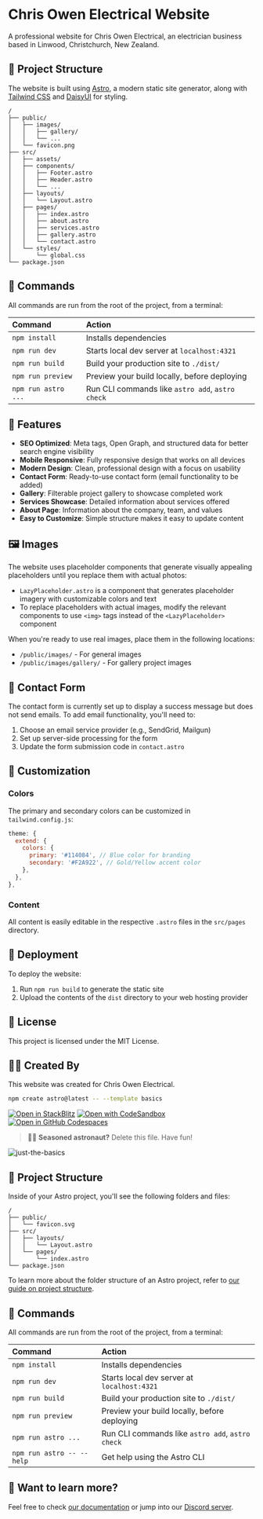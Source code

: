 # Chris Owen Electrical Website

A professional website for Chris Owen Electrical, an electrician business based in Linwood, Christchurch, New Zealand.

## 🚀 Project Structure

The website is built using [Astro](https://astro.build), a modern static site generator, along with [Tailwind CSS](https://tailwindcss.com) and [DaisyUI](https://daisyui.com) for styling.

```
/
├── public/
│   ├── images/
│   │   ├── gallery/
│   │   └── ...
│   └── favicon.png
├── src/
│   ├── assets/
│   ├── components/
│   │   ├── Footer.astro
│   │   ├── Header.astro
│   │   └── ...
│   ├── layouts/
│   │   └── Layout.astro
│   ├── pages/
│   │   ├── index.astro
│   │   ├── about.astro
│   │   ├── services.astro
│   │   ├── gallery.astro
│   │   └── contact.astro
│   └── styles/
│       └── global.css
└── package.json
```

## 🧞 Commands

All commands are run from the root of the project, from a terminal:

| Command                   | Action                                           |
| :------------------------ | :----------------------------------------------- |
| `npm install`             | Installs dependencies                            |
| `npm run dev`             | Starts local dev server at `localhost:4321`      |
| `npm run build`           | Build your production site to `./dist/`          |
| `npm run preview`         | Preview your build locally, before deploying     |
| `npm run astro ...`       | Run CLI commands like `astro add`, `astro check` |

## 📝 Features

- **SEO Optimized**: Meta tags, Open Graph, and structured data for better search engine visibility
- **Mobile Responsive**: Fully responsive design that works on all devices
- **Modern Design**: Clean, professional design with a focus on usability
- **Contact Form**: Ready-to-use contact form (email functionality to be added)
- **Gallery**: Filterable project gallery to showcase completed work
- **Services Showcase**: Detailed information about services offered
- **About Page**: Information about the company, team, and values
- **Easy to Customize**: Simple structure makes it easy to update content

## 🖼️ Images

The website uses placeholder components that generate visually appealing placeholders until you replace them with actual photos:

- `LazyPlaceholder.astro` is a component that generates placeholder imagery with customizable colors and text
- To replace placeholders with actual images, modify the relevant components to use `<img>` tags instead of the `<LazyPlaceholder>` component 

When you're ready to use real images, place them in the following locations:
- `/public/images/` - For general images
- `/public/images/gallery/` - For gallery project images

## 📧 Contact Form

The contact form is currently set up to display a success message but does not send emails. To add email functionality, you'll need to:

1. Choose an email service provider (e.g., SendGrid, Mailgun)
2. Set up server-side processing for the form
3. Update the form submission code in `contact.astro`

## 🎨 Customization

### Colors

The primary and secondary colors can be customized in `tailwind.config.js`:

```js
theme: {
  extend: {
    colors: {
      primary: '#114084', // Blue color for branding
      secondary: '#F2A922', // Gold/Yellow accent color
    },
  },
},
```

### Content

All content is easily editable in the respective `.astro` files in the `src/pages` directory.

## 🚀 Deployment

To deploy the website:

1. Run `npm run build` to generate the static site
2. Upload the contents of the `dist` directory to your web hosting provider

## 📝 License

This project is licensed under the MIT License.

## 👨‍💻 Created By

This website was created for Chris Owen Electrical.

```sh
npm create astro@latest -- --template basics
```

[![Open in StackBlitz](https://developer.stackblitz.com/img/open_in_stackblitz.svg)](https://stackblitz.com/github/withastro/astro/tree/latest/examples/basics)
[![Open with CodeSandbox](https://assets.codesandbox.io/github/button-edit-lime.svg)](https://codesandbox.io/p/sandbox/github/withastro/astro/tree/latest/examples/basics)
[![Open in GitHub Codespaces](https://github.com/codespaces/badge.svg)](https://codespaces.new/withastro/astro?devcontainer_path=.devcontainer/basics/devcontainer.json)

> 🧑‍🚀 **Seasoned astronaut?** Delete this file. Have fun!

![just-the-basics](https://github.com/withastro/astro/assets/2244813/a0a5533c-a856-4198-8470-2d67b1d7c554)

## 🚀 Project Structure

Inside of your Astro project, you'll see the following folders and files:

```text
/
├── public/
│   └── favicon.svg
├── src/
│   ├── layouts/
│   │   └── Layout.astro
│   └── pages/
│       └── index.astro
└── package.json
```

To learn more about the folder structure of an Astro project, refer to [our guide on project structure](https://docs.astro.build/en/basics/project-structure/).

## 🧞 Commands

All commands are run from the root of the project, from a terminal:

| Command                   | Action                                           |
| :------------------------ | :----------------------------------------------- |
| `npm install`             | Installs dependencies                            |
| `npm run dev`             | Starts local dev server at `localhost:4321`      |
| `npm run build`           | Build your production site to `./dist/`          |
| `npm run preview`         | Preview your build locally, before deploying     |
| `npm run astro ...`       | Run CLI commands like `astro add`, `astro check` |
| `npm run astro -- --help` | Get help using the Astro CLI                     |

## 👀 Want to learn more?

Feel free to check [our documentation](https://docs.astro.build) or jump into our [Discord server](https://astro.build/chat).
